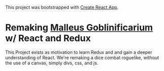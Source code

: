 This project was bootstrapped with [Create React App](https://github.com/facebookincubator/create-react-app).

# Remaking [Malleus Goblinificarium](https://ampersandbear.itch.io/malleus-goblinficarium) w/ React and Redux

This Project exists as motivation to learn Redux and and gain a deeper understanding of React.
We're remaking a dice combat roguelike, without the use of a canvas, simply divs, css, and js.
